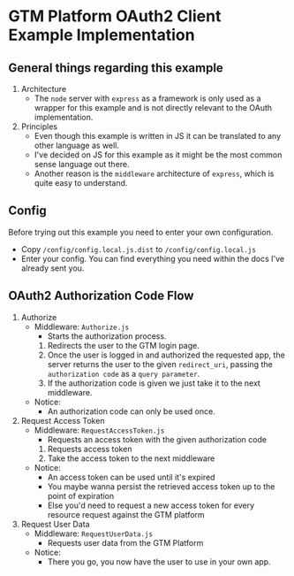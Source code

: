 # GTM Platform OAuth2 Client Example Implementation

## General things regarding this example
1. Architecture
    * The `node` server with `express` as a framework is only used as a wrapper for this example and is not directly relevant to the OAuth implementation.
2. Principles
    * Even though this example is written in JS it can be translated to any other language as well.
    * I've decided on JS for this example as it might be the most common sense language out there.
    * Another reason is the `middleware` architecture of `express`, which is quite easy to understand.

## Config
Before trying out this example you need to enter your own configuration.
* Copy `/config/config.local.js.dist` to `/config/config.local.js`
* Enter your config. You can find everything you need within the docs I've already sent you.

## OAuth2 Authorization Code Flow
1. Authorize
    * Middleware: `Authorize.js`
        * Starts the authorization process.
        1. Redirects the user to the GTM login page.
        2. Once the user is logged in and authorized the requested app,
        the server returns the user to the given `redirect_uri`,
        passing the `authorization code` as a `query parameter`.
        3. If the authorization code is given we just take it to the next middleware.
    * Notice:
        * An authorization code can only be used once.
2. Request Access Token
    * Middleware: `RequestAccessToken.js`
        * Requests an access token with the given authorization code
        1. Requests access token
        2. Take the access token to the next middleware
    * Notice:
        * An access token can be used until it's expired
        * You maybe wanna persist the retrieved access token up to the point of expiration
        * Else you'd need to request a new access token for every resource request against the GTM platform
3. Request User Data
    * Middleware: `RequestUserData.js`
        * Requests user data from the GTM Platform
    * Notice:
        * There you go, you now have the user to use in your own app.